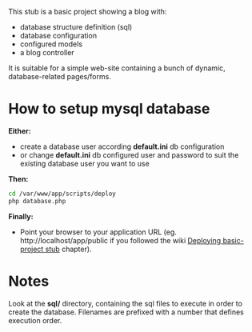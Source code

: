This stub is a basic project showing a blog with:

- database structure definition (sql)
- database configuration
- configured models
- a blog controller


It is suitable for a simple web-site containing a bunch of dynamic, database-related pages/forms.


How to setup mysql database
===========================

**Either:**
- create a database user according **default.ini** db configuration
- or change **default.ini** db configured user and password to suit
  the existing database user you want to use

**Then:**
```bash
cd /var/www/app/scripts/deploy
php database.php
```

**Finally:**
- Point your browser to your application URL (eg. http://localhost/app/public if you followed the wiki [Deploying basic-project stub](https://github.com/damiencorpataux/xfm-project-skeleton/wiki) chapter).


Notes
=====

Look at the **sql/** directory, containing the sql files to execute in order to create the database.
Filenames are prefixed with a number that defines execution order.